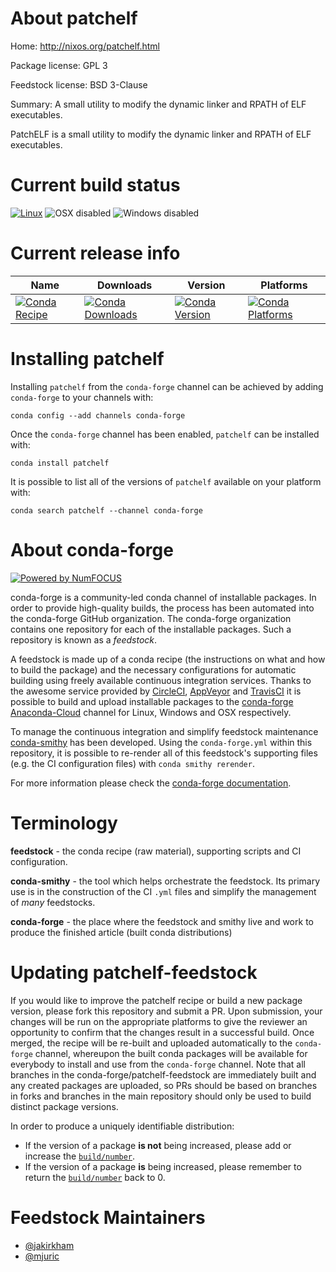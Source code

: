 <!--
# -*- mode: jinja -*-
-->

About patchelf
==============

Home: http://nixos.org/patchelf.html

Package license: GPL 3

Feedstock license: BSD 3-Clause

Summary: A small utility to modify the dynamic linker and RPATH of ELF executables.

PatchELF is a small utility to modify the dynamic linker and RPATH of ELF
executables.


Current build status
====================

[![Linux](https://img.shields.io/circleci/project/github/conda-forge/patchelf-feedstock/master.svg?label=Linux)](https://circleci.com/gh/conda-forge/patchelf-feedstock)
![OSX disabled](https://img.shields.io/badge/OSX-disabled-lightgrey.svg)
![Windows disabled](https://img.shields.io/badge/Windows-disabled-lightgrey.svg)

Current release info
====================

| Name | Downloads | Version | Platforms |
| --- | --- | --- | --- |
| [![Conda Recipe](https://img.shields.io/badge/recipe-patchelf-green.svg)](https://anaconda.org/conda-forge/patchelf) | [![Conda Downloads](https://img.shields.io/conda/dn/conda-forge/patchelf.svg)](https://anaconda.org/conda-forge/patchelf) | [![Conda Version](https://img.shields.io/conda/vn/conda-forge/patchelf.svg)](https://anaconda.org/conda-forge/patchelf) | [![Conda Platforms](https://img.shields.io/conda/pn/conda-forge/patchelf.svg)](https://anaconda.org/conda-forge/patchelf) |

Installing patchelf
===================

Installing `patchelf` from the `conda-forge` channel can be achieved by adding `conda-forge` to your channels with:

```
conda config --add channels conda-forge
```

Once the `conda-forge` channel has been enabled, `patchelf` can be installed with:

```
conda install patchelf
```

It is possible to list all of the versions of `patchelf` available on your platform with:

```
conda search patchelf --channel conda-forge
```


About conda-forge
=================

[![Powered by NumFOCUS](https://img.shields.io/badge/powered%20by-NumFOCUS-orange.svg?style=flat&colorA=E1523D&colorB=007D8A)](http://numfocus.org)

conda-forge is a community-led conda channel of installable packages.
In order to provide high-quality builds, the process has been automated into the
conda-forge GitHub organization. The conda-forge organization contains one repository
for each of the installable packages. Such a repository is known as a *feedstock*.

A feedstock is made up of a conda recipe (the instructions on what and how to build
the package) and the necessary configurations for automatic building using freely
available continuous integration services. Thanks to the awesome service provided by
[CircleCI](https://circleci.com/), [AppVeyor](https://www.appveyor.com/)
and [TravisCI](https://travis-ci.org/) it is possible to build and upload installable
packages to the [conda-forge](https://anaconda.org/conda-forge)
[Anaconda-Cloud](https://anaconda.org/) channel for Linux, Windows and OSX respectively.

To manage the continuous integration and simplify feedstock maintenance
[conda-smithy](https://github.com/conda-forge/conda-smithy) has been developed.
Using the ``conda-forge.yml`` within this repository, it is possible to re-render all of
this feedstock's supporting files (e.g. the CI configuration files) with ``conda smithy rerender``.

For more information please check the [conda-forge documentation](https://conda-forge.org/docs/).

Terminology
===========

**feedstock** - the conda recipe (raw material), supporting scripts and CI configuration.

**conda-smithy** - the tool which helps orchestrate the feedstock.
                   Its primary use is in the construction of the CI ``.yml`` files
                   and simplify the management of *many* feedstocks.

**conda-forge** - the place where the feedstock and smithy live and work to
                  produce the finished article (built conda distributions)


Updating patchelf-feedstock
===========================

If you would like to improve the patchelf recipe or build a new
package version, please fork this repository and submit a PR. Upon submission,
your changes will be run on the appropriate platforms to give the reviewer an
opportunity to confirm that the changes result in a successful build. Once
merged, the recipe will be re-built and uploaded automatically to the
`conda-forge` channel, whereupon the built conda packages will be available for
everybody to install and use from the `conda-forge` channel.
Note that all branches in the conda-forge/patchelf-feedstock are
immediately built and any created packages are uploaded, so PRs should be based
on branches in forks and branches in the main repository should only be used to
build distinct package versions.

In order to produce a uniquely identifiable distribution:
 * If the version of a package **is not** being increased, please add or increase
   the [``build/number``](https://conda.io/docs/user-guide/tasks/build-packages/define-metadata.html#build-number-and-string).
 * If the version of a package **is** being increased, please remember to return
   the [``build/number``](https://conda.io/docs/user-guide/tasks/build-packages/define-metadata.html#build-number-and-string)
   back to 0.

Feedstock Maintainers
=====================

* [@jakirkham](https://github.com/jakirkham/)
* [@mjuric](https://github.com/mjuric/)

